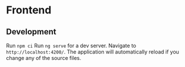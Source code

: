 # Frontend

## Development
Run `npm ci`
Run `ng serve` for a dev server. Navigate to `http://localhost:4200/`. The application will automatically reload if you change any of the source files.

